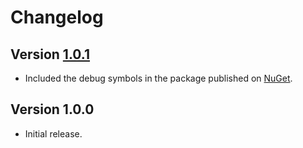 # Changelog

## Version [1.0.1](https://github.com/cedx/free-mobile.net/compare/v1.0.0...v1.0.1)
- Included the debug symbols in the package published on [NuGet](https://www.nuget.org).

## Version 1.0.0
- Initial release.
